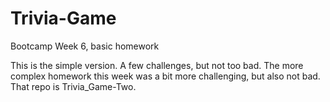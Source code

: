 # Trivia-Game

Bootcamp Week 6, basic homework

This is the simple version. A few challenges, but not too bad. The more complex homework this week was a bit more challenging, but also not bad. That repo is Trivia_Game-Two.

